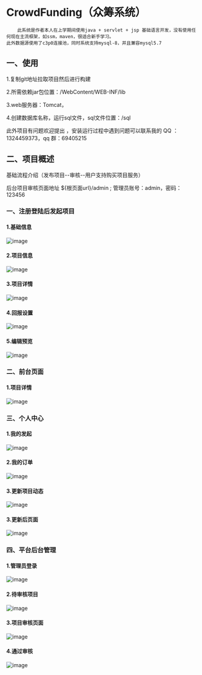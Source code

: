 # CrowdFunding（众筹系统）

        此系统是作者本人在上学期间使用java + servlet + jsp 基础语言开发，没有使用任何现在主流框架，如ssm，maven，很适合新手学习。
    此外数据源使用了c3p0连接池，同时系统支持mysql-8，并且兼容mysql5.7


## 一、使用
1.复制git地址拉取项目然后进行构建

2.所需依赖jar包位置：/WebContent/WEB-INF/lib

3.web服务器：Tomcat，

4.创建数据库名称，运行sql文件，sql文件位置：/sql

此外项目有问题欢迎提出 ，安装运行过程中遇到问题可以联系我的 QQ ： 1324459373，qq 群：69405215


## 二、项目概述

基础流程介绍（发布项目--审核--用户支持购买项目服务）

后台项目审核页面地址  ${根页面url}/admin   ; 管理员账号：admin，密码：123456

### 一、注册登陆后发起项目
#### 1.基础信息
   ![image](http://oos.yeee.vip/1.%E5%8F%91%E8%B5%B7%E9%A1%B9%E7%9B%AE-%E5%9F%BA%E7%A1%80%E4%BF%A1%E6%81%AF.png)  
#### 2.项目信息
   ![image](http://oos.yeee.vip/2.%E5%8F%91%E8%B5%B7%E9%A1%B9%E7%9B%AE-%E9%A1%B9%E7%9B%AE%E4%BF%A1%E6%81%AF.png)
#### 3.项目详情
   ![image](http://oos.yeee.vip/3.%E5%8F%91%E8%B5%B7%E9%A1%B9%E7%9B%AE-%E9%A1%B9%E7%9B%AE%E8%AF%A6%E6%83%85.png)
#### 4.回报设置
   ![image](http://oos.yeee.vip/4.%E5%8F%91%E8%B5%B7%E9%A1%B9%E7%9B%AE-%E5%9B%9E%E6%8A%A5%E8%AE%BE%E7%BD%AE.png)
#### 5.编辑预览
   ![image](http://oos.yeee.vip/5.%E5%8F%91%E8%B5%B7%E9%A1%B9%E7%9B%AE-%E7%BC%96%E8%BE%91%E9%A2%84%E8%A7%88.png)

### 二、前台页面
#### 1.项目详情
   ![image](http://oos.yeee.vip/13.%E6%B5%8B%E8%AF%95%E9%A1%B9%E7%9B%AE%20-%E8%AF%A6%E6%83%85%E9%A1%B5.png)
### 三、个人中心
#### 1.我的发起
   ![image](http://oos.yeee.vip/6.%E4%B8%AA%E4%BA%BA%E4%BF%A1%E6%81%AF-%E6%88%91%E7%9A%84%E5%8F%91%E8%B5%B7.png)
#### 2.我的订单
   ![image](http://oos.yeee.vip/14.%E4%B8%AA%E4%BA%BA%E4%BF%A1%E6%81%AF-%E6%88%91%E7%9A%84%E8%AE%A2%E5%8D%95.png)
#### 3.更新项目动态
   ![image](http://oos.yeee.vip/11.%E5%8F%91%E8%B5%B7%E8%80%85%E6%9B%B4%E6%96%B0%E9%A1%B9%E7%9B%AE%E5%8A%A8%E6%80%81.png)
#### 3.更新后页面
   ![image](http://oos.yeee.vip/12.%E6%9B%B4%E6%96%B0%E8%BF%9B%E5%B1%95%E5%90%8E.png)
   
### 四、平台后台管理
#### 1.管理员登录
   ![image](http://oos.yeee.vip/7.%E7%AE%A1%E7%90%86%E5%91%98%E7%99%BB%E9%99%86%E9%A1%B5%E9%9D%A2.png)
#### 2.待审核项目
   ![image](http://oos.yeee.vip/8.%E5%90%8E%E5%8F%B0%E7%AE%A1%E7%90%86%E4%B8%AD%E5%BF%83-%E5%BE%85%E5%AE%A1%E6%A0%B8%E9%A1%B9%E7%9B%AE.png)
#### 3.项目审核页面
   ![image](http://oos.yeee.vip/9.%E9%A1%B9%E7%9B%AE%E5%AE%A1%E6%A0%B8%E9%A1%B5%E9%9D%A2.png)
#### 4.通过审核
   ![image](http://oos.yeee.vip/10.%E9%80%9A%E8%BF%87%E5%AE%A1%E6%A0%B8.png)
   
